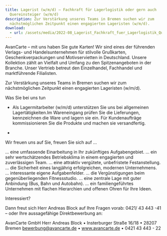 ```yaml
---
title: Lagerist (w/m/d) – Fachkraft für Lagerlogistik oder gern auch
  Quereinsteiger (w/m/d)
description: Zur Verstärkung unseres Teams in Bremen suchen wir zum
  nächstmöglichen Zeitpunkt einen engagierten Lageristen (w/m/d).
download:
  - url: /assets/media/2022-08_Lagerist_Fachkraft_fuer_Lagerlogistik_Quereinsteiger.pdf
---
```

AvanCarte – mit uns haben Sie gute Karten! Wir sind eines der führenden Verlags- und Handelsunternehmen für stilvolle Grußkarten, Geschenkverpackungen und Motivservietten in Deutschland. Unsere Kollektion zählt an Vielfalt und Umfang zu den Spitzenangeboten in der Branche. Unser Vertrieb betreut den Einzelhandel, Fachhandel und marktführende Filialisten.

Zur Verstärkung unseres Teams in Bremen suchen wir zum nächstmöglichen Zeitpunkt einen engagierten Lageristen (w/m/d).

Was Sie bei uns tun

* Als Lagermitarbeiter (w/m/d) unterstützen Sie uns bei allgemeinen Lagertätigkeiten.Im Wareneingang prüfen Sie die Lieferungen, kennzeichnen die Ware und lagern sie ein.
  Für Kundenaufträge kommissionieren Sie die Produkte und machen sie versandfertig.



*

Wir freuen uns auf Sie, freuen Sie sich auf ...

... eine umfassende Einarbeitung in Ihr zukünftiges Aufgabengebiet.
... ein sehr wertschätzendes Betriebsklima in einem engagierten und zuverlässigen Team.
... eine attraktiv vergütete, unbefristete Festanstellung.
... die Sicherheit eines langjährig erfolgreichen, modernen Unternehmens.
... interessante eigene Aufgabenfelder.
... die Vergünstigungen beim gegenüberliegenden Fitnessstudio.
... eine zentrale Lage mit guter Anbindung (Bus, Bahn und Autobahn).
... ein familiengeführtes Unternehmen mit flachen Hierarchien und offenen Ohren für Ihre Ideen.

Interessiert?

Dann freut sich Herr Andreas Block auf Ihre Fragen vorab: 0421/ 43 443 -41 – oder Ihre aussagefähige Direktbewerbung an:

AvanCarte GmbH
Herr Andreas Block • Insterburger Straße 16/18 • 28207 Bremen
bewerbung@avancarte.de • www.avancarte.de • 0421 43 443 - 22